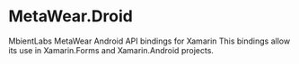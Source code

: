 # MetaWear.Droid
MbientLabs MetaWear Android API bindings for Xamarin
This bindings allow its use in Xamarin.Forms and Xamarin.Android projects. 

